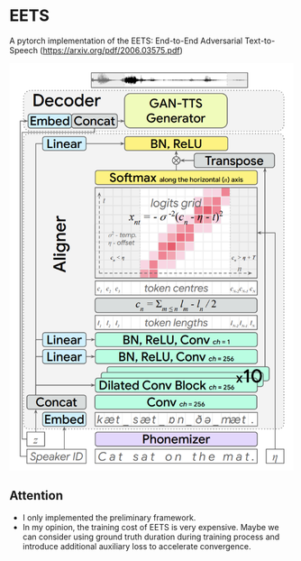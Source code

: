 # EETS
A pytorch implementation of the EETS: End-to-End Adversarial Text-to-Speech (https://arxiv.org/pdf/2006.03575.pdf)

<img src="./images/eets.png"/>

## Attention
* I only implemented the preliminary framework.
* In my opinion, the training cost of EETS is very expensive. Maybe we can consider using ground truth duration during training process and introduce additional auxiliary loss to accelerate convergence.
